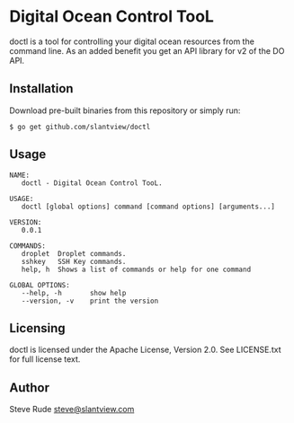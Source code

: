# Digital Ocean Control TooL

doctl is a tool for controlling your digital ocean resources from the command line.  As an added benefit you get an API library for v2 of the DO API.

## Installation

Download pre-built binaries from this repository or simply run:

```
$ go get github.com/slantview/doctl
```


## Usage

```
NAME:
   doctl - Digital Ocean Control TooL.

USAGE:
   doctl [global options] command [command options] [arguments...]

VERSION:
   0.0.1

COMMANDS:
   droplet	Droplet commands.
   sshkey	SSH Key commands.
   help, h	Shows a list of commands or help for one command
   
GLOBAL OPTIONS:
   --help, -h		show help
   --version, -v	print the version

```

## Licensing

doctl is licensed under the Apache License, Version 2.0. See LICENSE.txt for full license text.

## Author

Steve Rude <steve@slantview.com>